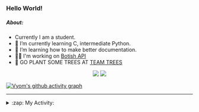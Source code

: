 ### Hello World!

##### About:
- Currently I am a student.
- 🌱 I’m currently learning C, intermediate Python.
- 🌱 I’m learning how to make better documentation.
- 👨‍💻 I'm working on [Botish API](https://github.com/Vyvy-vi/api)
- 🌱 GO PLANT SOME TREES AT [TEAM TREES](https://teamtrees.org/)

<p align="center">
  <a href="https://twitter.com/Vyvy_viM"><img target="_blank" src="https://img.shields.io/badge/twitter%20@Vyvy_viM-0D95E8?style=for-the-badge&logo=twitter&logoColor=white"/></a> 
  <a href="https://vyvy-vi.github.io/portfolio"><img target="_blank" src="https://img.shields.io/badge/-I_love_open_source-green?style=for-the-badge&logo=github&logoColor=black"/></a> 
</p>

[![Vyom's github activity graph](https://activity-graph.herokuapp.com/graph?username=Vyvy-vi)](https://github.com/ashutosh00710/github-readme-activity-graph)

---
<details>
  <summary>:zap: My Activity:</summary>
  
<!--START_SECTION:waka-->
![Code Time](http://img.shields.io/badge/Code%20Time-718%20hrs%2025%20mins-blue)

**I'm a Night 🦉** 

```text
🌞 Morning    57 commits     ██░░░░░░░░░░░░░░░░░░░░░░░   7.91% 
🌆 Daytime    177 commits    ██████░░░░░░░░░░░░░░░░░░░   24.55% 
🌃 Evening    245 commits    ████████░░░░░░░░░░░░░░░░░   33.98% 
🌙 Night      242 commits    ████████░░░░░░░░░░░░░░░░░   33.56%

```
📅 **I'm Most Productive on Sunday** 

```text
Monday       72 commits     ██░░░░░░░░░░░░░░░░░░░░░░░   9.99% 
Tuesday      116 commits    ████░░░░░░░░░░░░░░░░░░░░░   16.09% 
Wednesday    118 commits    ████░░░░░░░░░░░░░░░░░░░░░   16.37% 
Thursday     101 commits    ███░░░░░░░░░░░░░░░░░░░░░░   14.01% 
Friday       79 commits     ██░░░░░░░░░░░░░░░░░░░░░░░   10.96% 
Saturday     84 commits     ███░░░░░░░░░░░░░░░░░░░░░░   11.65% 
Sunday       151 commits    █████░░░░░░░░░░░░░░░░░░░░   20.94%

```


📊 **This Week I Spent My Time On** 

```text
🔥 Editors: 
VS Code                  12 hrs 27 mins      ████████████████████████░   99.36% 
Vim                      4 mins              ░░░░░░░░░░░░░░░░░░░░░░░░░   0.64%

🐱‍💻 Projects: 
praise_backend_js        5 hrs 49 mins       ███████████░░░░░░░░░░░░░░   46.48% 
Unknown Project          4 hrs 28 mins       █████████░░░░░░░░░░░░░░░░   35.63% 
discord-bot              1 hr 20 mins        ██░░░░░░░░░░░░░░░░░░░░░░░   10.63% 
discord-bot-army         53 mins             █░░░░░░░░░░░░░░░░░░░░░░░░   7.05% 
onboarding-bot           1 min               ░░░░░░░░░░░░░░░░░░░░░░░░░   0.2%

```


 Last Updated on 08/04/2022 22:04:56 UTC
<!--END_SECTION:waka-->
</details>
